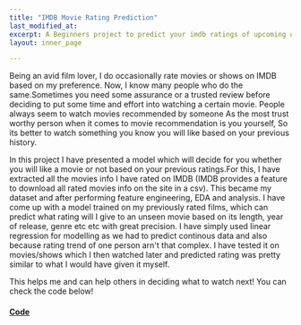 ```yaml
---
title: "IMDB Movie Rating Prediction"
last_modified_at:
excerpt: A Beginners project to predict your imdb ratings of upcoming or unseen movies.
layout: inner_page

---
```

<style>
.inner-page {font-size: 17px;}
</style>

<!-- <img src="https://quizdoo.com/wp-content/uploads/2015/06/5574ade93e41c.jpg" class="center" width="400" height="400"> -->

Being an avid film lover, I do occasionally rate movies or shows on IMDB based on my preference. Now, I know many people who do the same.Sometimes you need some assurance or a trusted review before deciding to put some time and effort into watching a certain movie. People always seem to watch movies recommended by someone As the most trust worthy person when it comes to movie recommendation is you yourself, So its better to watch something you know you will like based on your previous history.

In this project I have presented a model which will decide for you whether you will like a movie or not based on your previous ratings.For this, I have extracted all the movies info I have rated on IMDB (IMDB provides a feature to download all rated movies info on the site in a csv). This became my dataset and after performing feature engineering, EDA and analysis. I have come up with a model trained on my previously rated films, which can predict what rating will I give to an unseen movie  based on its length, year of release, genre etc etc with great precision.
I have simply used linear regression for modelling as we had to predict continous data and also because rating trend of one person arn't that complex. I have tested it on movies/shows which I then watched later and predicted rating was pretty similar to what I would have given it myself.

This helps me and can help others in deciding what to watch next! You can check the code below!
 
 
<h4><b><a href="https://github.com/wahabaftab/IMDB-Rating-Prediction">Code</a></b></h4>




